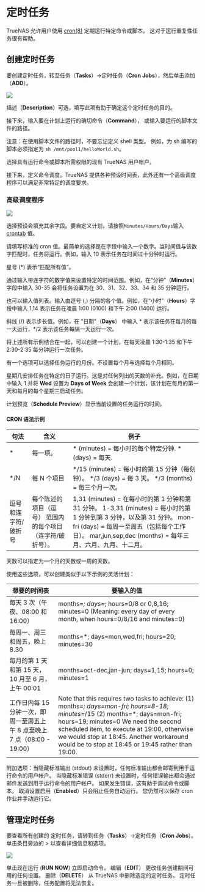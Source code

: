 # 定时任务



TrueNAS 允许用户使用 [cron(8)](https://man.openbsd.org/cron.8) 定期运行特定命令或脚本。 这对于运行重复性任务很有帮助。

## 创建定时任务

要创建定时任务，转至任务（**Tasks**）->定时任务（**Cron Jobs**），然后单击添加（**ADD**）。

![](https://www.truenas.com/docs/images/CORE/12.0/TasksCronJobsAdd.png)

描述（**Description**）可选，填写此项有助于确定这个定时任务的目的。

接下来，输入要在计划上运行的确切命令（**Command**）， 或输入要运行的脚本文件的路径。

注意：在使用脚本文件的路径时，不要忘记定义 shell 类型。 例如，为 sh 编写的脚本必须指定为 `sh /mnt/pool1/helloWorld.sh`。

选择具有运行命令或脚本所需权限的现有 TrueNAS 用户帐户。

接下来，定义命令调度。TrueNAS 提供各种预设时间表，此外还有一个高级调度程序可以满足非常特定的调度要求。

### 高级调度程序

![](https://www.truenas.com/docs/images/CORE/12.0/TasksAdvancedScheduler.png)

选择预设会填充其余字段。要自定义计划，请按照`Minutes/Hours/Days`输入 [crontab](https://www.freebsd.org/cgi/man.cgi?crontab%285%29) 值。

请填写标准的 cron 值。最简单的选择是在字段中输入一个数字。当时间值与该数字匹配时，任务将运行。例如，输入 10 表示任务在时间过十分钟时运行。

星号 (*) 表示“匹配所有值”。

通过输入带连字符的数字值来设置特定的时间范围。例如，在“分钟”（**Minutes**）字段中输入 30-35 会将任务设置为在 30、31、32、33、34 和 35 分钟运行。

也可以输入值列表。输入由逗号 (,) 分隔的各个值。例如，在“小时”（**Hours**）字段中输入 1,14 表示任务在凌晨 1:00 (0100) 和下午 2:00 (1400) 运行。

斜线 (/) 表示步长值。例如，在 "日期"（**Days**） 中输入 * 表示该任务在每月的每一天运行，*/2 表示该任务每隔一天运行一次。

将上述所有示例结合在一起，可以创建一个计划，在每天凌晨 1:30-1:35 和下午 2:30-2:35 每分钟运行一次任务。

有一个选项可以选择任务运行的月份。不设置每个月与选择每个月相同。

星期几安排任务在特定的日子运行。这是对任何列出的天数的补充。例如，在日期中输入 1 并将 **Wed** 设置为 **Days of Week** 会创建一个计划，该计划在每月的第一天和每月的每个星期三启动任务。

计划预览（**Schedule Preview**）显示当前设置的任务运行的时间。

#### CRON 语法示例

| 句法                | 含义                                                       | 例子                                                         |
| ------------------- | ---------------------------------------------------------- | ------------------------------------------------------------ |
| *                   | 每一项。                                                   | * (minutes) = 每小时的每个特定分钟. * (days) = 每天.         |
| */N                 | 每 N 个项目                                                | */15 (minutes) = 每小时的第 15 分钟（每刻钟）。 */3 (days) = 每 3 天。 */3 (months) = 每三个月一次。 |
| 逗号和连字符/破折号 | 每个陈述的项目（逗号） 范围内的每个项目（连字符/破折号）。 | 1,31 (minutes) = 在每小时的第 1 分钟和第 31 分钟。 1-3,31 (minutes) = 每小时的第 1 分钟到第 3 分钟，以及第 31 分钟。 mon-fri (days) = 每周一至周五（包括每个工作日）。 mar,jun,sep,dec (months) = 每年三月、六月、九月、十二月。 |

天数可以指定为一个月的天数或一周的天数。

使用这些选项，可以创建类似于以下示例的灵活计划：

| 想要的时间表                                                 | 要输入的值                                                   |
| ------------------------------------------------------------ | ------------------------------------------------------------ |
| 每天 3 次（午夜、08:00 和 16:00）                            | months=*; days=*; hours=0/8 or 0,8,16; minutes=0 (Meaning: every day of every month, when hours=0/8/16 and minutes=0) |
| 每周一、周三和周五，晚上 8.30                                | months=*; days=mon,wed,fri; hours=20; minutes=30             |
| 每月的第 1 天和第 15 天，10 月至 6 月，上午 00:01            | months=oct-dec,jan-jun; days=1,15; hours=0; minutes=1        |
| 工作日内每 15 分钟一次，即周一至周五上午 8 点至晚上 7 点（08:00 - 19:00） | Note that this requires two tasks to achieve: (1) months=*; days=mon-fri; hours=8-18; minutes=*/15 (2) months=*; days=mon-fri; hours=19; minutes=0 We need the second scheduled item, to execute at 19:00, otherwise we would stop at 18:45. Another workaround would be to stop at 18:45 or 19:45 rather than 19:00. |

附加选项：当隐藏标准输出 (stdout) 未设置时，任何标准输出都会邮寄到用于运行命令的用户帐户。
当隐藏标准错误 (stderr) 未设置时，任何错误输出都会通过邮件发送到用于运行命令的用户帐户。 如果发生错误，这有助于调试命令或脚本。
取消设置启用（**Enabled**）只会阻止任务自动运行。 您仍然可以保存 cron 作业并手动运行它。

## 管理定时任务

要查看所有创建的 定时任务，请转到任务（**Tasks**）->定时任务（**Cron Jobs**）。 单击条目旁边的 > 以查看详细信息和选项。

![](https://www.truenas.com/docs/images/CORE/12.0/TasksCronJobsOptions.png)

单击现在运行 (**RUN NOW**) 立即启动命令。 编辑（**EDIT**） 更改任务创建期间可用的任何设置。 删除（**DELETE**） 从 TrueNAS 中删除选定的定时任务。 定时任务一旦被删除，任务配置将无法恢复。